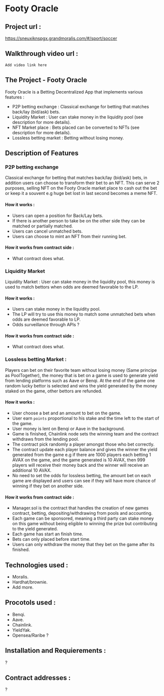 # Footy Oracle

## Project url :

https://sneuxiknspgx.grandmoralis.com/#/sport/soccer

## Walkthrough video url : 

`Add video link here`

## The Project - Footy Oracle

 Footy Oracle is a Betting Decentralized App that implements various features : 
 - P2P betting exchange : Classical exchange for betting that matches back/lay (bid/ask) bets.
 - Liquidity Market : User can stake money in the liquidity pool (see description for more details).
 - NFT Market place : Bets placed can be converted to NFTs (see description for more details).
 - Lossless betting market : Betting without losing money.
 

## Description of Features

### P2P betting exchange 
Classical exchange for betting that matches back/lay (bid/ask) bets, in addition users can choose to transform their bet to an NFT. This can serve 2 purposes, selling NFT on the Footy Oracle market place to cash out the bet or keep it a souvent e.g huge bet lost in last second becomes a meme NFT.

#### How it works : 
- Users can open a position for Back/Lay bets.
- If there is another person to take be on the other side they can be matched or partially matched.
- Users can cancel unmatched bets.
- Users can choose to mint an NFT from their running bet.

#### How it works from contract side : 
- What contract does what.



### Liquidity Market
Liquidity Market : User can stake money in the liquidity pool, this money is used to match bettors when odds are deemed favorable to the LP.

#### How it works : 
- Users can stake money in the liquidity pool.
- The LP will try to use this money to match some unmatched bets when odds are deemed favorable to LP.
- Odds surveillance through APIs ?

#### How it works from contract side : 
- What contract does what.




### Lossless betting Market :
Players can bet on their favorite team without losing money (Same principe as PoolTogether), the money that is bet on a game is used to generate yield from lending platforms such as Aave or Benqi. At the end of the game one random lucky bettor is selected and wins the yield generated by the money staked on the game, other bettors are refunded.

#### How it works : 
- User choose a bet and an amount to bet on the game.
- User earn `points` proportional to his stake and the time left to the start of the game.
- User money is lent on Benqi or Aave in the background.
- Game is finished, Chainlink node sets the winning team and the contract withdraws from the lending pool.
- The contract pick randomly a player amongst those who bet correctly.
- The contract update each player balance and gives the winner the yield generated from the game e.g if there are 1000 players each betting 1 AVAX on the game, and the game generated is 10 AVAX, then 999 players will receive their money back and the winner will receive an additional 10 AVAX.
- No need to set the odds for lossless betting, the amount bet on each game are displayed and users can see if they will have more chance of winning if they bet on another side.

#### How it works from contract side :
- Manager.sol is the contract that handles the creation of new games contract, betting, depositing/withdrawing from pools and accounting.
- Each game can be sponsored, meaning a third party can stake money on this game without being eligible to winning the prize but contributing to the yield generated.
- Each game has start an finish time.
- Bets can only placed before start time.
- Users can only withdraw the money that they bet on the game after its finished.

## Technologies used :
- Moralis.
- Hardhat/brownie.
- Add more.

## Procotols used :
- Benqi.
- Aave.
- Chainlink.
- YieldYak.
- Opensea/Raribe ?

## Installation and Requierements :
?

## Contract addresses :
 ?



    
